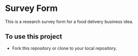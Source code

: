 # Survey Form

This is a research survey form for a food delivery business idea.

## To use this project

* Fork this repository or clone to your local repository.
